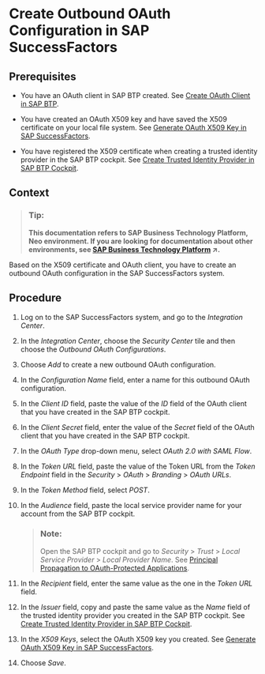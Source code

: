 <!-- loio2fcdea4c0bb14987b8893e8877bf1508 -->

# Create Outbound OAuth Configuration in SAP SuccessFactors



<a name="loio2fcdea4c0bb14987b8893e8877bf1508__prereq_spt_nly_kcb"/>

## Prerequisites

-   You have an OAuth client in SAP BTP created. See [Create OAuth Client in SAP BTP](create-oauth-client-in-sap-btp-67f43e2.md).

-   You have created an OAuth X509 key and have saved the X509 certificate on your local file system. See [Generate OAuth X509 Key in SAP SuccessFactors](generate-oauth-x509-key-in-sap-successfactors-f636503.md).

-   You have registered the X509 certificate when creating a trusted identity provider in the SAP BTP cockpit. See [Create Trusted Identity Provider in SAP BTP Cockpit](create-trusted-identity-provider-in-sap-btp-cockpit-83e5ad2.md).




## Context

> ### Tip:  
> **This documentation refers to SAP Business Technology Platform, Neo environment. If you are looking for documentation about other environments, see [SAP Business Technology Platform](https://help.sap.com/viewer/65de2977205c403bbc107264b8eccf4b/Cloud/en-US/6a2c1ab5a31b4ed9a2ce17a5329e1dd8.html "SAP Business Technology Platform (SAP BTP) is an integrated offering comprised of four technology portfolios: database and data management, application development and integration, analytics, and intelligent technologies. The platform offers users the ability to turn data into business value, compose end-to-end business processes, and build and extend SAP applications quickly.") :arrow_upper_right:.**

Based on the X509 certificate and OAuth client, you have to create an outbound OAuth configuration in the SAP SuccessFactors system.



## Procedure

1.  Log on to the SAP SuccessFactors system, and go to the *Integration Center*.

2.  In the *Integration Center*, choose the *Security Center* tile and then choose the *Outbound OAuth Configurations*.

3.  Choose *Add* to create a new outbound OAuth configuration.

4.  In the *Configuration Name* field, enter a name for this outbound OAuth configuration.

5.  In the *Client ID* field, paste the value of the *ID* field of the OAuth client that you have created in the SAP BTP cockpit.

6.  In the *Client Secret* field, enter the value of the *Secret* field of the OAuth client that you have created in the SAP BTP cockpit.

7.  In the *OAuth Type* drop-down menu, select *OAuth 2.0 with SAML Flow*.

8.  In the *Token URL* field, paste the value of the Token URL from the *Token Endpoint* field in the *Security* \> *OAuth* \> *Branding* \> *OAuth URLs*.

9.  In the *Token Method* field, select *POST*.

10. In the *Audience* field, paste the local service provider name for your account from the SAP BTP cockpit.

    > ### Note:  
    > Open the SAP BTP cockpit and go to *Security* \> *Trust* \> *Local Service Provider* \> *Local Provider Name*. See [Principal Propagation to OAuth-Protected Applications](https://help.sap.com/viewer/65de2977205c403bbc107264b8eccf4b/Cloud/en-US/310f39e504024079933066db8b6c6d00.html).

11. In the *Recipient* field, enter the same value as the one in the *Token URL* field.

12. In the *Issuer* field, copy and paste the same value as the *Name* field of the trusted identity provider you created in the SAP BTP cockpit. See [Create Trusted Identity Provider in SAP BTP Cockpit](create-trusted-identity-provider-in-sap-btp-cockpit-83e5ad2.md).

13. In the *X509 Keys*, select the OAuth X509 key you created. See [Generate OAuth X509 Key in SAP SuccessFactors](generate-oauth-x509-key-in-sap-successfactors-f636503.md).

14. Choose *Save*.



